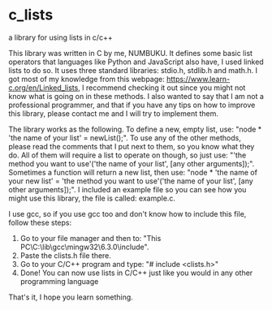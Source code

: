 # c_lists
a library for using lists in c/c++

This library was written in C by me, NUMBUKU. It defines some basic list operators that languages like Python and 
JavaScript also have, I used linked lists to do so. It uses three standard libraries: stdio.h, stdlib.h and math.h.
I got most of my knowledge from this webpage: https://www.learn-c.org/en/Linked_lists, I recommend checking it out
since you might not know what is going on in these methods. I also wanted to say that I am not a 
professional programmer, and that if you have any tips on how to improve this library, please contact me and I will
try to implement them.

The library works as the following. To define a new, empty list, use: "node * 'the name of your list' = newList();".
To use any of the other methods, please read the comments that I put next to them, so you know what they do. All of 
them will require a list to operate on though, so just use: 
"'the method you want to use'('the name of your list', [any other arguments]);". Sometimes a function will return
a new list, then use: 
"node * 'the name of your new list' = 'the method you want to use'('the name of your list', [any other arguments]);".
I included an example file so you can see how you might use this library, the file is called: example.c.

I use gcc, so if you use gcc too and don't know how to include this file, follow these steps:
  1. Go to your file manager and then to: "This PC\C:\lib\gcc\mingw32\6.3.0\include".
  2. Paste the clists.h file there.
  3. Go to your C/C++ program and type: "# include <clists.h>"
  4. Done! You can now use lists in C/C++ just like you would in any other programming language

That's it, I hope you learn something.
